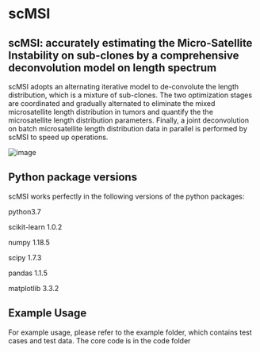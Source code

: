 # scMSI
scMSI: accurately estimating the Micro-Satellite Instability on sub-clones by a comprehensive deconvolution model on length spectrum
--

scMSI adopts an alternating iterative model to de-convolute the length distribution, which is a mixture of sub-clones. The two optimization stages are coordinated and gradually alternated to eliminate the mixed microsatellite length distribution in tumors and quantify the the microsatellite length distribution parameters. Finally, a joint deconvolution on batch microsatellite length distribution data in parallel is performed by scMSI to speed up operations.

![image](https://user-images.githubusercontent.com/81967713/217526985-232c0da1-5a05-47b6-866d-5a8d6be0073b.png)


Python package versions
--

scMSI works perfectly in the following versions of the python packages:

python3.7

scikit-learn 1.0.2

numpy  1.18.5

scipy 1.7.3

pandas 1.1.5

matplotlib  3.3.2

Example Usage
--

For example usage, please refer to the example folder, which contains test cases and test data. The core code is in the code folder
